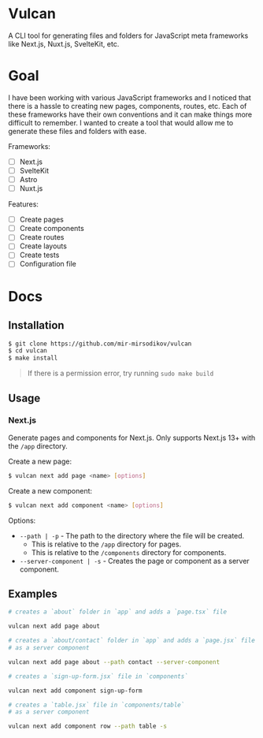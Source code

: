 <h1>Vulcan</h1>

A CLI tool for generating files and folders for JavaScript meta frameworks like
Next.js, Nuxt.js, SvelteKit, etc.

# Goal

I have been working with various JavaScript frameworks and I noticed that there
is a hassle to creating new pages, components, routes, etc. Each of these
frameworks have their own conventions and it can make things more difficult to
remember. I wanted to create a tool that would allow me to generate these files
and folders with ease.

Frameworks:
- [ ] Next.js
- [ ] SvelteKit
- [ ] Astro
- [ ] Nuxt.js

Features:

- [ ] Create pages
- [ ] Create components
- [ ] Create routes
- [ ] Create layouts
- [ ] Create tests
- [ ] Configuration file

# Docs

## Installation

```bash
$ git clone https://github.com/mir-mirsodikov/vulcan
$ cd vulcan
$ make install
```

> If there is a permission error, try running `sudo make build`

## Usage

### Next.js
Generate pages and components for Next.js. Only supports Next.js 13+ with the `/app` directory.

Create a new page:
```bash
$ vulcan next add page <name> [options]
```

Create a new component:
```bash
$ vulcan next add component <name> [options]
```

Options:

- `--path | -p` - The path to the directory where the file will be created.
  - This is relative to the `/app` directory for pages.
  - This is relative to the `/components` directory for components.
- `--server-component | -s` - Creates the page or component as a server component.

## Examples

```bash
# creates a `about` folder in `app` and adds a `page.tsx` file

vulcan next add page about
```

```bash
# creates a `about/contact` folder in `app` and adds a `page.jsx` file
# as a server component

vulcan next add page about --path contact --server-component
```

```bash
# creates a `sign-up-form.jsx` file in `components`

vulcan next add component sign-up-form
```

```bash
# creates a `table.jsx` file in `components/table`
# as a server component

vulcan next add component row --path table -s
```
